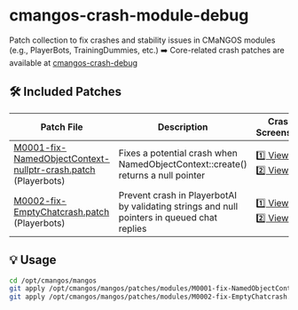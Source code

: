 # cmangos-crash-module-debug

Patch collection to fix crashes and stability issues in CMaNGOS modules (e.g., PlayerBots, TrainingDummies, etc.)
➡️ Core-related crash patches are available at [cmangos-crash-debug](https://github.com/maxxbox81/cmangos-crash-debug)

## 🛠️ Included Patches

| Patch File | Description | Crash Screenshot |
|------------|-------------|------------------|
| [M0001-fix-NamedObjectContext-nullptr-crash.patch](M0001-fix-NamedObjectContext-nullptr-crash.patch) (Playerbots) | Fixes a potential crash when NamedObjectContext::create() returns a null pointer | [1️⃣ View](images/M0001_1_Namedobjectcontect.png)<br>[2️⃣ View](images/M0001_2_Namedobjectcontect.png) |
| [M0002-fix-EmptyChatcrash.patch](M0002-fix-EmptyChatcrash.patch) (Playerbots) | Prevent crash in PlayerbotAI by validating strings and null pointers in queued chat replies | [1️⃣ View](images/M0002-fix-EmptyChatcrash.png)<br>[2️⃣ View](images/M0002-fix-EmptyChatcrash.png) |

## 💡 Usage

```bash
cd /opt/cmangos/mangos
git apply /opt/cmangos/mangos/patches/modules/M0001-fix-NamedObjectContext-nullptr-crash.patch
git apply /opt/cmangos/mangos/patches/modules/M0002-fix-EmptyChatcrash.patch

